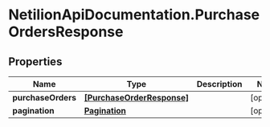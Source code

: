# NetilionApiDocumentation.PurchaseOrdersResponse

## Properties
Name | Type | Description | Notes
------------ | ------------- | ------------- | -------------
**purchaseOrders** | [**[PurchaseOrderResponse]**](PurchaseOrderResponse.md) |  | [optional] 
**pagination** | [**Pagination**](Pagination.md) |  | [optional] 
